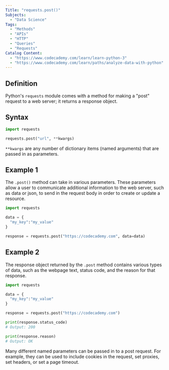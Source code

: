 ```yaml
---
Title: "requests.post()"
Subjects:
  - "Data Science"
Tags: 
  - "Methods"
  - "APIs"
  - "HTTP"
  - "Queries"
  - "Requests"
Catalog Content: 
  - "https://www.codecademy.com/learn/learn-python-3"
  - "https://www.codecademy.com/learn/paths/analyze-data-with-python"
---
```


## Definition 

Python's `requests` module comes with a method for making a "post" request to a web server; it returns a response object.

## Syntax

```python
import requests

requests.post("url", **kwargs)
```

`**kwargs` are any number of dictionary items (named arguments) that are passed in as parameters.


## Example 1

The `.post()` method can take in various parameters. These parameters allow a user to communicate additional information to the web server, such as data or json, to send in the request body in order to create or update a resource. 

```python
import requests

data = {
  "my_key":"my_value"  
}

response = requests.post("https://codecademy.com", data=data)
```


## Example 2

The response object returned by the `.post` method contains various types of data, such as the webpage text, status code, and the reason for that response.

```python
import requests

data = {
  "my_key":"my_value"
}

response = requests.post("https://codecademy.com")

print(response.status_code)
# Output: 200

print(response.reason)
# Output: OK
```

Many different named parameters can be passed in to a post request. For example, they can be used to include cookies in the request, set proxies, set headers, or set a page timeout.
